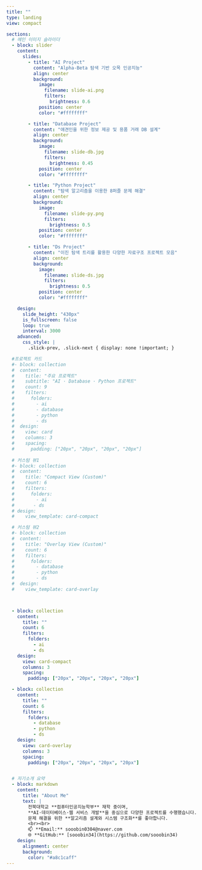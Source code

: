 ```yaml
---
title: ""
type: landing
view: compact

sections:
  # 메인 이미지 슬라이더
  - block: slider
    content:
      slides:
        - title: "AI Project"
          content: "Alpha-Beta 탐색 기반 오목 인공지능"
          align: center
          background:
            image:
              filename: slide-ai.png 
              filters:
                brightness: 0.6
            position: center
            color: "#ffffffff"

        - title: "Database Project"
          content: "애견인을 위한 정보 제공 및 용품 거래 DB 설계"
          align: center
          background:
            image:
              filename: slide-db.jpg 
              filters:
                brightness: 0.45
            position: center
            color: "#ffffffff"

        - title: "Python Project"
          content: "탐색 알고리즘을 이용한 8퍼즐 문제 해결"
          align: center
          background:
            image:
              filename: slide-py.png
              filters:
                brightness: 0.5
            position: center
            color: "#ffffffff"

        - title: "Ds Project"
          content: "이진 탐색 트리를 활용한 다양한 자료구조 프로젝트 모음"
          align: center
          background:
            image:
              filename: slide-ds.jpg
              filters:
                brightness: 0.5
            position: center
            color: "#ffffffff"

    design:
      slide_height: "430px"
      is_fullscreen: false
      loop: true
      interval: 3000
    advanced:
      css_style: |
        .slick-prev, .slick-next { display: none !important; }

  #프로젝트 카드 
  #- block: collection
  #  content:
  #    title: "주요 프로젝트"
  #    subtitle: "AI · Database · Python 프로젝트"
  #    count: 9
  #    filters:
  #      folders:
  #        - ai
  #        - database
  #        - python
  #        - ds
  #  design:
  #    view: card 
  #    columns: 3
  #    spacing:
  #      padding: ["20px", "20px", "20px", "20px"]
  
  # 커스텀 뷰1
  #- block: collection
  #  content:
  #    title: "Compact View (Custom)"
  #    count: 6
  #    filters:
  #      folders:
  #        - ai
  #       - ds
  # design:
  #    view_template: card-compact

  # 커스텀 뷰2
  #- block: collection
  #  content:
  #    title: "Overlay View (Custom)"
  #    count: 6
  #    filters:
  #      folders:
  #        - database
  #        - python
  #        - ds
  #  design:
  #    view_template: card-overlay



  - block: collection
    content:
      title: ""
      count: 6
      filters:
        folders:
          - ai
          - ds
    design:
      view: card-compact
      columns: 3
      spacing:
        padding: ["20px", "20px", "20px", "20px"]

  - block: collection
    content:
      title: ""
      count: 6
      filters:
        folders:
          - database
          - python
          - ds
    design:
      view: card-overlay
      columns: 3
      spacing:
        padding: ["20px", "20px", "20px", "20px"]


  # 자기소개 요약
  - block: markdown
    content:
      title: "About Me"
      text: |
        전북대학교 **컴퓨터인공지능학부** 재학 중이며,  
        **AI·데이터베이스·웹 서비스 개발**을 중심으로 다양한 프로젝트를 수행했습니다.  
        문제 해결을 위한 **알고리즘 설계와 시스템 구조화**를 좋아합니다.  
        <br><br>
        📫 **Email:** sooobin0304@naver.com  
        🌐 **GitHub:** [sooobin34](https://github.com/sooobin34)
    design:
      alignment: center
      background:
        color: "#a8c1caff"
---
```

